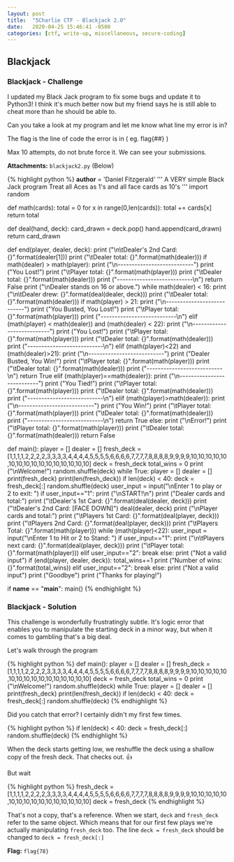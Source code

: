 ```yaml
---
layout: post
title:  "5Charlie CTF - Blackjack 2.0"
date:   2020-04-25 15:46:41 -0500
categories: [ctf, write-up, miscellaneous, secure-coding]
---
```


## Blackjack

### Blackjack - Challenge

I updated my Black Jack program to fix some bugs and update it to Python3! I think it's much better now but my friend says he is still able to cheat more than he should be able to.

Can you take a look at my program and let me know what line my error is in?

The flag is the line of code the error is in ( eg. flag{##} )

Max 10 attempts, do not brute force it. We can see your submissions.

**Attachments:** `blackjack2.py` (Below)

{% highlight python %}
__author__ = 'Daniel Fitzgerald'
'''
 A VERY simple Black Jack program
 Treat all Aces as 1's and all face cards as 10's
'''
import random


def math(cards):
    total = 0
    for x in range(0,len(cards)):
        total += cards[x]
    return total


def deal(hand, deck):
    card_drawn = deck.pop()
    hand.append(card_drawn)
    return card_drawn


def end(player, dealer, deck):
    print ("\n\tDealer's 2nd Card: {}".format(dealer[1]))
    print ("\tDealer total: {}".format(math(dealer)))
    if math(dealer) > math(player):
        print ("\n---------------------------")
        print ("You Lost!")
        print ("\tPlayer total: {}".format(math(player)))
        print ("\tDealer total: {}".format(math(dealer)))
        print ("---------------------------\n")
        return False
    print ("\nDealer stands on 16 or above.")
    while math(dealer) < 16:
        print ("\n\tDealer drew: {}".format(deal(dealer, deck)))
        print ("\tDealer total: {}".format(math(dealer)))
    if math(player) > 21:
        print ("\n---------------------------")
        print ("You Busted, You Lost!")
        print ("\tPlayer total: {}".format(math(player)))
        print ("---------------------------\n")
    elif (math(player) < math(dealer)) and (math(dealer) < 22):
        print ("\n---------------------------")
        print ("You Lost!")
        print ("\tPlayer total: {}".format(math(player)))
        print ("\tDealer total: {}".format(math(dealer)))
        print ("---------------------------\n")
    elif (math(player)<22) and (math(dealer)>21):
        print ("\n---------------------------")
        print ("Dealer Busted, You Win!")
        print ("\tPlayer total: {}".format(math(player)))
        print ("\tDealer total: {}".format(math(dealer)))
        print ("---------------------------\n")
        return True
    elif (math(player)==math(dealer)):
        print ("\n---------------------------")
        print ("You Tied!")
        print ("\tPlayer total: {}".format(math(player)))
        print ("\tDealer total: {}".format(math(dealer)))
        print ("---------------------------\n")
    elif (math(player)>math(dealer)):
        print ("\n---------------------------")
        print ("You Win!")
        print ("\tPlayer total: {}".format(math(player)))
        print ("\tDealer total: {}".format(math(dealer)))
        print ("---------------------------\n")
        return True
    else:
        print ("\nError!")
        print ("\tPlayer total: {}".format(math(player)))
        print ("\tDealer total: {}".format(math(dealer)))
    return False


def main():
    player = []
    dealer = []
    fresh_deck = [1,1,1,1,2,2,2,2,3,3,3,3,4,4,4,4,5,5,5,5,6,6,6,6,7,7,7,7,8,8,8,8,9,9,9,9,10,10,10,10,10,10,10,10,10,10,10,10,10,10,10,10]
    deck = fresh_deck
    total_wins = 0
    print ("\nWelcome!")
    random.shuffle(deck)
    while True:
        player = []
        dealer = []
        print(fresh_deck)
        print(len(fresh_deck))
        if len(deck) < 40:
            deck = fresh_deck[:]
            random.shuffle(deck)
        user_input = input("\nEnter 1 to play or 2 to exit: ")
        if user_input=="1":
            print ("\nSTART!\n")
            print ("Dealer cards and total:")
            print ("\tDealer's 1st Card: {}".format(deal(dealer, deck)))
            print ("\tDealer's 2nd Card: [FACE DOWN]")
            deal(dealer, deck)
            print ("\nPlayer cards and total:")
            print ("\tPlayers 1st Card: {}".format(deal(player, deck)))
            print ("\tPlayers 2nd Card: {}".format(deal(player, deck)))
            print ("\tPlayers Total: {}".format(math(player)))
            while (math(player)<22):
                user_input = input("\nEnter 1 to Hit or 2 to Stand: ")
                if user_input=="1":
                    print ("\n\tPlayers next card: {}".format(deal(player, deck)))
                    print ("\tPlayer total: {}".format(math(player)))
                elif user_input=="2":
                    break
                else:
                    print ("Not a valid input")
            if (end(player, dealer, deck)):
                total_wins+=1
            print ("Number of wins: {}".format(total_wins))
        elif user_input=="2":
            break
        else:
            print ("Not a valid input")
    print ("Goodbye")
    print ("Thanks for playing!")


if __name__ == "__main__":
    main()
{% endhighlight %}

### Blackjack - Solution

This challenge is wonderfully frustratingly subtle.
It's logic error that enables you to manipulate the starting deck in a minor way, but when it comes to gambling that's a big deal.

Let's walk through the program

{% highlight python %}
def main():
    player = []
    dealer = []
    fresh_deck = [1,1,1,1,2,2,2,2,3,3,3,3,4,4,4,4,5,5,5,5,6,6,6,6,7,7,7,7,8,8,8,8,9,9,9,9,10,10,10,10,10,10,10,10,10,10,10,10,10,10,10,10]
    deck = fresh_deck
    total_wins = 0
    print ("\nWelcome!")
    random.shuffle(deck)
    while True:
        player = []
        dealer = []
        print(fresh_deck)
        print(len(fresh_deck))
        if len(deck) < 40:
            deck = fresh_deck[:]
            random.shuffle(deck)
{% endhighlight %}

Did you catch that error? I certainly didn't my first few times.

{% highlight python %}
        if len(deck) < 40:
                    deck = fresh_deck[:]
                    random.shuffle(deck)
{% endhighlight %}

When the deck starts getting low, we reshuffle the deck using a shallow copy of the fresh deck. That checks out. 👍

But wait

{% highlight python %}
    fresh_deck = [1,1,1,1,2,2,2,2,3,3,3,3,4,4,4,4,5,5,5,5,6,6,6,6,7,7,7,7,8,8,8,8,9,9,9,9,10,10,10,10,10,10,10,10,10,10,10,10,10,10,10,10]
        deck = fresh_deck
{% endhighlight %}

That's not a copy, that's a reference. When we start, `deck` and `fresh_deck` refer to the same object.
Which means that for our first few plays we're actually manipulating `fresh_deck` too.
The line `deck = fresh_deck` should be changed to `deck = fresh_deck[:]`

**Flag:** `flag{78}`
